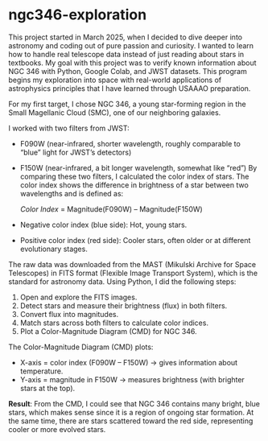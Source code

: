 # ngc346-exploration

This project started in March 2025, when I decided to dive deeper into astronomy and coding out of pure passion and curiosity. I wanted to learn how to handle real telescope data instead of just reading about stars in textbooks. My goal with this project was to verify known information about NGC 346 with Python, Google Colab, and JWST datasets. This program begins my exploration into space with real-world applications of astrophysics principles that I have learned through USAAAO preparation.

For my first target, I chose NGC 346, a young star-forming region in the Small Magellanic Cloud (SMC), one of our neighboring galaxies.

I worked with two filters from JWST:
* F090W (near-infrared, shorter wavelength, roughly comparable to “blue” light for JWST’s detectors)
* F150W (near-infrared, a bit longer wavelength, somewhat like “red”)
By comparing these two filters, I calculated the color index of stars. The color index shows the difference in brightness of a star between two wavelengths and is defined as:

    _Color Index_ = Magnitude(F090W) – Magnitude(F150W)
* Negative color index (blue side): Hot, young stars.
* Positive color index (red side): Cooler stars, often older or at different evolutionary stages.

The raw data was downloaded from the MAST (Mikulski Archive for Space Telescopes) in FITS format (Flexible Image Transport System), which is the standard for astronomy data. Using Python, I did the following steps:
1. Open and explore the FITS images.
2. Detect stars and measure their brightness (flux) in both filters.
3. Convert flux into magnitudes.
4. Match stars across both filters to calculate color indices.
5. Plot a Color-Magnitude Diagram (CMD) for NGC 346.

The Color-Magnitude Diagram (CMD) plots:
* X-axis = color index (F090W – F150W) → gives information about temperature.
* Y-axis = magnitude in F150W → measures brightness (with brighter stars at the top).

**Result**: From the CMD, I could see that NGC 346 contains many bright, blue stars, which makes sense since it is a region of ongoing star formation. At the same time, there are stars scattered toward the red side, representing cooler or more evolved stars.
